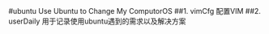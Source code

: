
#ubuntu
  Use Ubuntu to Change My ComputorOS
##1. vimCfg
  配置VIM
##2. userDaily
  用于记录使用ubuntu遇到的需求以及解决方案
